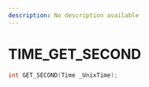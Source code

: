 ```yaml
---
description: No description available 
---
```


# TIME\_GET_SECOND

```cpp
int GET_SECOND(Time _UnixTime);
```
